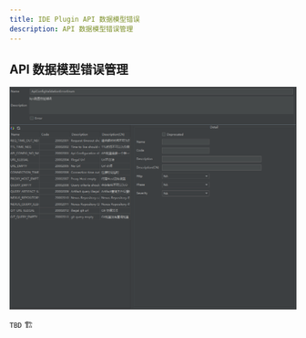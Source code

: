 ```yaml
---
title: IDE Plugin API 数据模型错误
description: API 数据模型错误管理
---
```


## API 数据模型错误管理

![Api Component](../public/image/idea/008_enum_01_error.png)

`TBD` 🏗️
